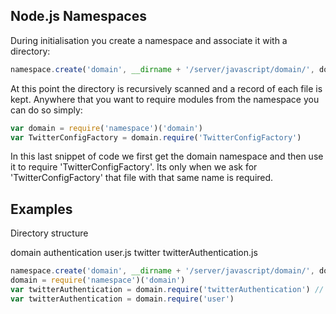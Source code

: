 ## Node.js Namespaces

During initialisation you create a namespace and associate it with a directory:

```js
namespace.create('domain', __dirname + '/server/javascript/domain/', done)
```

At this point the directory is recursively scanned and a record of each file is kept. Anywhere that you want to require modules from the namespace you can do so simply:

```js
var domain = require('namespace')('domain')
var TwitterConfigFactory = domain.require('TwitterConfigFactory')
```

In this last snippet of code we first get the domain namespace and then use it to require 'TwitterConfigFactory'. Its only when we ask for 'TwitterConfigFactory' that file with that same name is required. 

## Examples
Directory structure

 domain
   authentication
     user.js
     twitter
      twitterAuthentication.js

```js
namespace.create('domain', __dirname + '/server/javascript/domain/', done)
domain = require('namespace')('domain')
var twitterAuthentication = domain.require('twitterAuthentication') // NOTE - Doesn't matter that it was in a sub-directory
var twitterAuthentication = domain.require('user')
```
